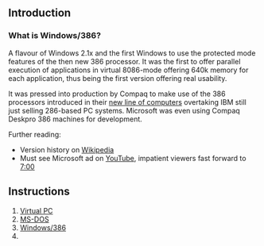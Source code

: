 ## Introduction

### What is Windows/386?

A flavour of Windows 2.1x and the first Windows to use the protected mode features of the then new 386 processor. It was the first to offer parallel execution of applications in virtual 8086-mode offering 640k memory for each application, thus being the first version offering real usability.

It was pressed into production by Compaq to make use of the 386 processors introduced in their [new line of computers](https://dfarq.homeip.net/compaq-deskpro-386/) overtaking IBM still just selling 286-based PC systems. Microsoft was even using Compaq Deskpro 386 machines for development.

Further reading:
* Version history on [Wikipedia](https://en.wikipedia.org/wiki/Windows_2.1x)
* Must see Microsoft ad on [YouTube](https://www.youtube.com/watch?v=noEHHB6rnMI), impatient viewers fast forward to [7:00](https://youtu.be/noEHHB6rnMI?si=xcVOERWUil3VQsEx&t=420)

## Instructions

1. [Virtual PC](https://github.com/retro-speccy/Windows386-playground/setup-virtual-pc)
2. [MS-DOS](https://github.com/retro-speccy/Windows386-playground/msdos330-setup)
3. [Windows/386](https://github.com/retro-speccy/Windows386-playground/win211386-setup)
4.